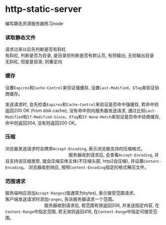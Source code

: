 # http-static-server

编写静态资源服务器练习node

### 读取静态文件

请求过来以后先判断是否有斜杠                                                                                                      
有斜杠, 判断是否为目录, 是目录则判断是否有默认页, 有则输出; 无则输出目录                                                 
无斜杠, 但是是目录, 则重定向

### 缓存

设置`Expires`和`Cache-Control`来验证强缓存, 设置`Last-Modified`、`ETag`来验证协商缓存。

发送请求时, 会先检查`Expires`和`Cache-Control`来验证是否命中强缓存, 若命中则返回200 OK (from disk cache); 没有命中则向服务器发送请求, 通过比较`Last-Modified`和`If-Modified-Since`、`ETag`和`If-None-Match`来验证是否命中协商缓存, 命中则返回304, 没有则返回200 OK。

### 压缩

浏览器发送请求时会携带`Accept-Encoding`, 表示浏览器支持的压缩格式。                                                                 
服务器收到请求后, 会查看`Accept-Encoding`, 并且支持该压缩类型, 就会压缩实体主体(不压缩头部, http2会压缩), 并设置`Content-Encoding`。
浏览器收到响应, 按照`Content-Encoding`指定的格式解压文件。

### 范围请求

服务端响应添加`Accept-Ranges`(值通常为bytes), 表示接受范围请求。                                                  
客户端发送请求时添加`ranges`, 告诉服务器请求一个范围。                                                                    
服务器收到请求后, 若范围有效返回206, 并发送指定内容, 在`Content-Range`中指定范围, 若无效则返回416, 在`Content-Range`中指定可接受范围。

